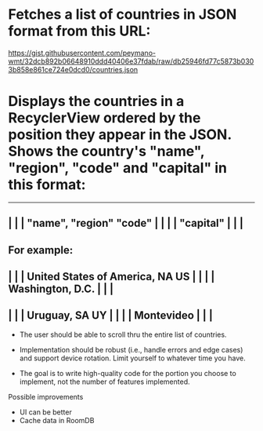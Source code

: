 # Fetches a list of countries in JSON format from this URL:
https://gist.githubusercontent.com/peymano-wmt/32dcb892b06648910ddd40406e37fdab/raw/db25946fd77c5873b0303b858e861ce724e0dcd0/countries.json

# Displays the countries in a RecyclerView ordered by the position they appear in the JSON. Shows the country's "name", "region", "code" and "capital" in this format:
  ---------------------------------------
  |                                     |
  | "name", "region"             "code" |
  |                                     |
  | "capital"                           |
  |                                     |
  ---------------------------------------
  For example:
  ---------------------------------------
  |                                     |
  | United States of America, NA     US |
  |                                     |
  | Washington, D.C.                    |
  |                                     |
  ---------------------------------------
  |                                     |
  | Uruguay, SA                      UY |
  |                                     |
  | Montevideo                          |
  |                                     |
  ---------------------------------------

- The user should be able to scroll thru the entire list of countries.

- Implementation should be robust (i.e., handle errors and edge cases) and support device rotation.
 Limit yourself to whatever time you have.

- The goal is to write high-quality code for the portion you choose to implement, not the number of features implemented.

Possible improvements
- UI can be better
- Cache data in RoomDB